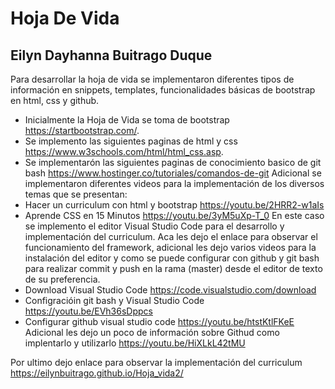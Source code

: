 # Hoja De Vida 
## Eilyn Dayhanna Buitrago Duque
Para desarrollar la hoja de vida se implementaron diferentes tipos de información en snippets, templates, funcionalidades básicas de bootstrap en html, css y github.
- Inicialmente la Hoja de Vida se toma de bootstrap https://startbootstrap.com/.
- Se implemento las siguientes paginas de html y css https://www.w3schools.com/html/html_css.asp.
- Se implementarón las siguientes paginas de conocimiento basico de git bash https://www.hostinger.co/tutoriales/comandos-de-git
Adicional se implementaron diferentes videos para la implementación de los diversos temas que se presentan:
- Hacer un curriculum con html y bootstrap https://youtu.be/2HRR2-w1aIs
- Aprende CSS en 15 Minutos https://youtu.be/3yM5uXp-T_0
En este caso se implemento el editor Visual Studio Code para el desarrollo y implementación del curriculum.
Aca les dejo el enlace para observar el funcionamiento del framework, adicional les dejo varios videos para la instalación del editor y como se puede configurar con github y git bash para realizar commit y push en la rama (master) desde el editor de texto de su preferencia.
- Download Visual Studio Code https://code.visualstudio.com/download
- Configracióin git bash y Visual Studio Code https://youtu.be/EVh36sDppcs
- Configurar github visual studio code https://youtu.be/htstKtlFKeE
Adicional les dejo un poco de información sobre Githud como implentarlo y utilizarlo https://youtu.be/HiXLkL42tMU

Por ultimo dejo enlace para observar la implementación del curriculum https://eilynbuitrago.github.io/Hoja_vida2/
